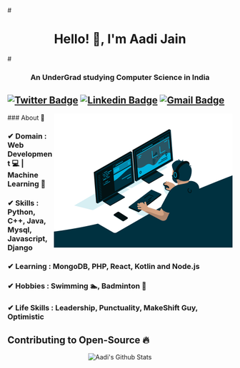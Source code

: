 #<h1 align="center">Hello! 👋, I'm Aadi Jain</h1>
#<h3 align="center">An UnderGrad studying Computer Science in India</h3>

[![Twitter Badge](https://img.shields.io/badge/-Aadi_Jain-1ca0f1?style=flat-square&logo=twitter&logoColor=white&link=https://twitter.com/Aadi_Jain_7)](https://twitter.com/Aadi_Jain_7)  [![Linkedin Badge](https://img.shields.io/badge/-Aadi_Jain-blue?style=flat-square&logo=Linkedin&logoColor=white&link=https://www.linkedin.com/in/aadijain7102//)](https://www.linkedin.com/in/aadijain7102/) [![Gmail Badge](https://img.shields.io/badge/-jainaadi7102@gmail.com-c14438?style=flat-square&logo=Gmail&logoColor=white&link=mailto:jainaadi@gmail.com)](mailto:jainaadi7102@gmail.com)
---------------------------------------------------------------------------------------------------------------------------------------------------------------------------------

  <img align="right" alt="GIF" src="https://github.com/Aadi71/Aadi71/blob/main/code.gif?raw=true" width="400" height="300" />
### About 📌

### ✔  **Domain :** Web Development 💻 | Machine Learning 🤖
### ✔  **Skills :** Python, C++, Java, Mysql, Javascript, Django
### ✔  **Learning :** MongoDB, PHP, React, Kotlin and Node.js
### ✔  **Hobbies :** Swimming 🏊‍, Badminton 🏸 
### ✔  **Life Skills :** Leadership, Punctuality, MakeShift Guy, Optimistic 

## Contributing to Open-Source 🔥
<p align="center">
  <img alt="Aadi's Github Stats" src="https://github-readme-stats.vercel.app/api?username=Aadi71&show_icons=true&theme=radical">
</p>

